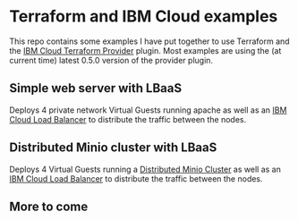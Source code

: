 # Terraform and IBM Cloud examples
This repo contains some examples I have put together to use Terraform and the [IBM Cloud Terraform Provider](https://ibm-bluemix.github.io/tf-ibm-docs/index.html) plugin. Most examples are using the (at current time) latest 0.5.0 version of the provider plugin. 

## Simple web server with LBaaS
Deploys 4 private network Virtual Guests running apache as well as an [IBM Cloud Load Balancer](https://console.bluemix.net/docs/infrastructure/loadbalancer-service/basic-load-balancing.html#basic-load-balancing) to distribute the traffic between the nodes. 

## Distributed Minio cluster with LBaaS
Deploys 4 Virtual Guests running a [Distributed Minio Cluster](https://docs.minio.io/docs/distributed-minio-quickstart-guide) as well as an [IBM Cloud Load Balancer](https://console.bluemix.net/docs/infrastructure/loadbalancer-service/basic-load-balancing.html#basic-load-balancing) to distribute the traffic between the nodes. 

## More to come
